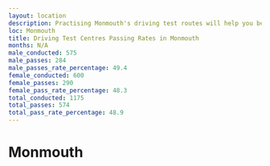 ```yaml
---
layout: location
description: Practising Monmouth's driving test routes will help you become more confident in your gear-changing abilities.
loc: Monmouth
title: Driving Test Centres Passing Rates in Monmouth
months: N/A
male_conducted: 575
male_passes: 284
male_passes_rate_percentage: 49.4
female_conducted: 600
female_passes: 290
female_pass_rate_percentage: 48.3
total_conducted: 1175
total_passes: 574
total_pass_rate_percentage: 48.9
---
```


# Monmouth
